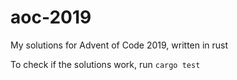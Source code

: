# aoc-2019
My solutions for Advent of Code 2019, written in rust

To check if the solutions work, run `cargo test`

